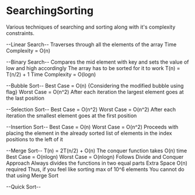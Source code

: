 # SearchingSorting
Various techniques of searching and sorting along with it's complexity constraints.

--Linear Search--
Traverses through all the elements of the array
Time Complexity = O(n)

--Binary Search--
Compares the mid element with key and sets the value of low and high accordingly
The array has to be sorted for it to work
T(n) = T(n/2) + 1
Time Complexity = O(logn)

--Bubble Sort--
Best Case = O(n) {Considering the modified bubble using flag}
Worst Case = O(n^2)
After each iteration the largest element goes at the last position

--Selection Sort--
Best Case = O(n^2)
Worst Case = O(n^2)
After each iteration the smallest element goes at the first position

--Insertion Sort--
Best Case = O(n)
Worst Case = O(n^2)
Proceeds with placing the element in the already sorted list of elements in the index positions to the left of it

--Merge Sort--
T(n) = 2T(n/2) + O(n)
The conquer function takes O(n) time
Best Case = O(nlogn)
Worst Case = O(nlogn)
Follows Divide and Conquer Approach
Always divides the functions in two equal parts
Extra Space O(n) required
Thus, if you feel like sorting max of 10^6 elements
You cannot do that using Merge Sort

--Quick Sort--
